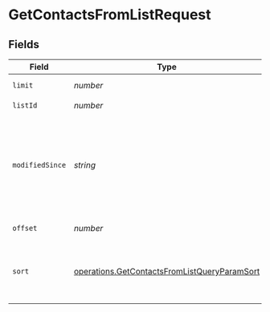 # GetContactsFromListRequest


## Fields

| Field                                                                                                                                                                        | Type                                                                                                                                                                         | Required                                                                                                                                                                     | Description                                                                                                                                                                  |
| ---------------------------------------------------------------------------------------------------------------------------------------------------------------------------- | ---------------------------------------------------------------------------------------------------------------------------------------------------------------------------- | ---------------------------------------------------------------------------------------------------------------------------------------------------------------------------- | ---------------------------------------------------------------------------------------------------------------------------------------------------------------------------- |
| `limit`                                                                                                                                                                      | *number*                                                                                                                                                                     | :heavy_minus_sign:                                                                                                                                                           | Number of documents per page                                                                                                                                                 |
| `listId`                                                                                                                                                                     | *number*                                                                                                                                                                     | :heavy_check_mark:                                                                                                                                                           | Id of the list                                                                                                                                                               |
| `modifiedSince`                                                                                                                                                              | *string*                                                                                                                                                                     | :heavy_minus_sign:                                                                                                                                                           | Filter (urlencoded) the contacts modified after a given UTC date-time (YYYY-MM-DDTHH:mm:ss.SSSZ). **Prefer to pass your timezone in date-time format for accurate result.**<br/> |
| `offset`                                                                                                                                                                     | *number*                                                                                                                                                                     | :heavy_minus_sign:                                                                                                                                                           | Index of the first document of the page                                                                                                                                      |
| `sort`                                                                                                                                                                       | [operations.GetContactsFromListQueryParamSort](../../models/operations/getcontactsfromlistqueryparamsort.md)                                                                 | :heavy_minus_sign:                                                                                                                                                           | Sort the results in the ascending/descending order of record creation. Default order is **descending** if `sort` is not passed                                               |